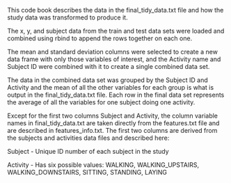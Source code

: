 This code book describes the data in the final_tidy_data.txt file and how the study data was transformed to produce it.

The x, y, and subject data from the train and test data sets were loaded and combined using rbind to append the rows together on each one.

The mean and standard deviation columns were selected to create a new data frame with only those variables of interest, and the Activity name and Subject ID were combined with it to create a single combined data set.

The data in the combined data set was grouped by the Subject ID and Activity and the mean of all the other variables for each group is what is output in the final_tidy_data.txt file.  Each row in the final data set represents the average of all the variables for one subject doing one activity.

Except for the first two columns Subject and Activity, the column variable names in final_tidy_data.txt are taken directly from the features.txt file and are described in features_info.txt.  The first two columns are derived from the subjects and activities data files and described here:

Subject - Unique ID number of each subject in the study

Activity - Has six possible values: WALKING, WALKING_UPSTAIRS, WALKING_DOWNSTAIRS, SITTING, STANDING, LAYING


